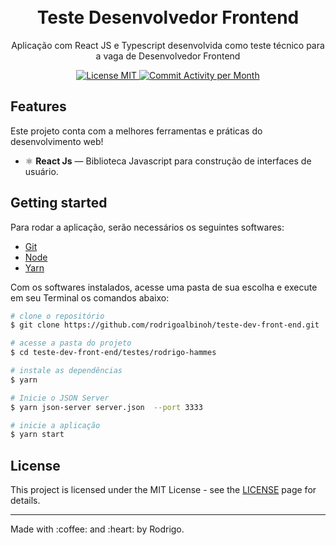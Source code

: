
<h1 align="center">
<br>
Teste Desenvolvedor Frontend
</h1>

<p align="center">Aplicação com React JS e Typescript desenvolvida como teste técnico para a vaga de Desenvolvedor Frontend </p>

<p align="center">
  <a href="https://opensource.org/licenses/MIT">
    <img src="https://img.shields.io/badge/License-MIT-blue.svg" alt="License MIT">
  </a>
  <a href="https://github.com/rodrigoalbinoh/teste-dev-front-end/commits/master">
    <img src="https://img.shields.io/github/commit-activity/y/rodrigoalbinoh/teste-dev-front-end" alt="Commit Activity per Month">
  </a>
</p>

## Features
Este projeto conta com a melhores ferramentas e práticas do desenvolvimento web!

- ⚛️ **React Js** — Biblioteca Javascript para construção de interfaces de usuário.

## Getting started

Para rodar a aplicação, serão necessários os seguintes softwares:
* [Git](https://git-scm.com)
* [Node](https://nodejs.org/)
* [Yarn](https://yarnpkg.com/)

Com os softwares instalados, acesse uma pasta de sua escolha e execute em seu Terminal os comandos abaixo:
```bash
# clone o repositório
$ git clone https://github.com/rodrigoalbinoh/teste-dev-front-end.git

# acesse a pasta do projeto
$ cd teste-dev-front-end/testes/rodrigo-hammes

# instale as dependências
$ yarn

# Inicie o JSON Server
$ yarn json-server server.json  --port 3333

# inicie a aplicação
$ yarn start

```


## License

This project is licensed under the MIT License - see the [LICENSE](https://opensource.org/licenses/MIT) page for details.

<hr />
Made with :coffee: and :heart: by Rodrigo.
